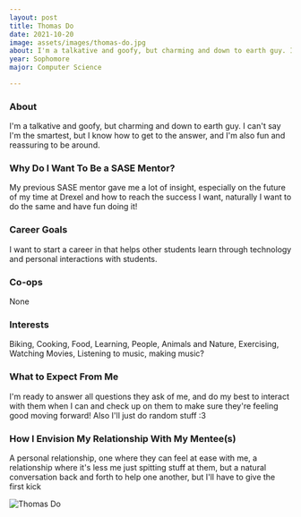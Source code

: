 ```yaml
---
layout: post
title: Thomas Do 
date: 2021-10-20
image: assets/images/thomas-do.jpg
about: I'm a talkative and goofy, but charming and down to earth guy. I can't say I'm the smartest, but I know how to get to the answer, and I'm also fun and reassuring to be around.
year: Sophomore
major: Computer Science

---
```


### About

I'm a talkative and goofy, but charming and down to earth guy. I can't say I'm the smartest, but I know how to get to the answer, and I'm also fun and reassuring to be around.

### Why Do I Want To Be a SASE Mentor?

My previous SASE mentor gave me a lot of insight, especially on the future of my time at Drexel and how to reach the success I want, naturally I want to do the same and have fun doing it!

### Career Goals

I want to start a career in that helps other students learn through technology and personal interactions with students.

### Co-ops

None

### Interests

Biking, Cooking, Food, Learning, People, Animals and Nature, Exercising, Watching Movies, Listening to music, making music?

### What to Expect From Me

I'm ready to answer all questions they ask of me, and do my best to interact with them when I can and check up on them to make sure they're feeling good moving forward! Also I'll just do random stuff :3

### How I Envision My Relationship With My Mentee(s) 

A personal relationship, one where they can feel at ease with me, a relationship where it's less me just spitting stuff at them, but a natural conversation back and forth to help one another, but I'll have to give the first kick

<div class="text-center my-5">
    <img src="{ ../assets/images/thomas-do.jpg | absolute_url }" alt="Thomas Do" class="rounded post-img" />
</div>
